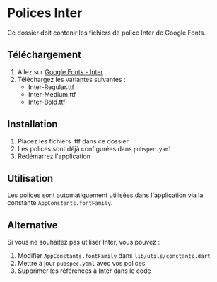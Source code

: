 # Polices Inter

Ce dossier doit contenir les fichiers de police Inter de Google Fonts.

## Téléchargement

1. Allez sur [Google Fonts - Inter](https://fonts.google.com/specimen/Inter)
2. Téléchargez les variantes suivantes :
   - Inter-Regular.ttf
   - Inter-Medium.ttf
   - Inter-Bold.ttf

## Installation

1. Placez les fichiers .ttf dans ce dossier
2. Les polices sont déjà configurées dans `pubspec.yaml`
3. Redémarrez l'application

## Utilisation

Les polices sont automatiquement utilisées dans l'application via la constante `AppConstants.fontFamily`.

## Alternative

Si vous ne souhaitez pas utiliser Inter, vous pouvez :
1. Modifier `AppConstants.fontFamily` dans `lib/utils/constants.dart`
2. Mettre à jour `pubspec.yaml` avec vos polices
3. Supprimer les références à Inter dans le code 